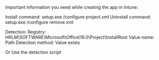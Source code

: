 Important information you need while creating the app in Intune:

Install command: setup.exe /configure project.xml
Uninstall command: setup.exe /configure remove.xml

Detection:
Registry: HKLM\SOFTWARE\Microsoft\Office\16.0\Project\InstallRoot
Value name: Path
Detection method: Value exists

Or Use the detection script
